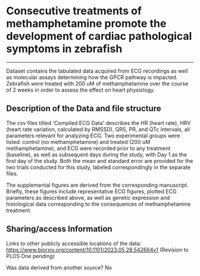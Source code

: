 

# Consecutive treatments of methamphetamine promote the development of cardiac pathological symptoms in zebrafish
---

Dataset contains the tabulated data acquired from ECG recordings as well as molecular assays determining how the GPCR pathway is impacted. Zebrafish were treated with 200 uM of methamphetamine over the course of 2 weeks in order to assess the effect on heart physiology.


## Description of the Data and file structure

The csv files titled 'Compiled ECG Data' describes the HR (heart rate), HRV (heart rate variation, calculated by RMSSD), QRS, PR, and QTc intervals, all parameters relevant for analyzing ECG. Two experimental groups were listed: control (no methamphetamine) and treated (200 uM methamphetamine), and ECG were recorded prior to any treatment (baseline), as well as subsequent days during the study, with Day 1 as the first day of the study. Both the mean and standard error are provided for the two trials conducted for this study, labeled correspondingly in the separate files. 

The supplemental figures are derived from the corresponding manuscript. Briefly, these figures include representative ECG figures, plotted ECG parameters as described above, as well as genetic expression and histological data corresponding to the consequences of methamphetamine treatment.






## Sharing/access Information

Links to other publicly accessible locations of the data: https://www.biorxiv.org/content/10.1101/2023.05.28.542664v1 (Revision to PLOS One pending)

Was data derived from another source?
No